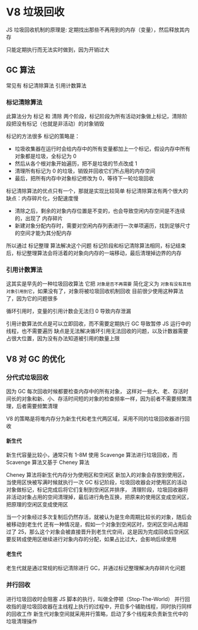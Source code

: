 # V8 垃圾回收

JS 垃圾回收机制的原理是: 定期找出那些不再用到的内存（变量），然后释放其内存

只能定期执行而无法实时做到，因为开销过大

## GC 算法

常见有 标记清除算法 引用计数算法

### 标记清除算法

此算法分为 标记 和 清除 两个阶段，标记阶段为所有活动对象做上标记，清除阶段把没有标记（也就是非活动）的对象销毁

标记的方法很多
标记的策略是：

- 垃圾收集器在运行时会给内存中的所有变量都加上一个标记，假设内存中所有对象都是垃圾，全标记为 0
- 然后从各个根对象开始遍历，把不是垃圾的节点改成 1
- 清理所有标记为 0 的垃圾，销毁并回收它们所占用的内存空间
- 最后，把所有内存中对象标记修改为 0，等待下一轮垃圾回收

标记清除算法的优点只有一个，那就是实现比较简单
标记清除算法有两个很大的缺点：内存碎片化，分配速度慢

- 清除之后，剩余的对象内存位置是不变的，也会导致空闲内存空间是不连续的，出现了 内存碎片
- 新建对象分配内存时，需要对空闲内存列表进行一次单项遍历，找到足够尺寸的空间才能为其分配内存

所以通过 标记整理 算法解决这个问题
标记阶段和标记清除算法相同，标记结束后，标记整理算法会将活着的对象向内存的一端移动，最后清理掉边界的内存

### 引用计数算法

这其实是早先的一种垃圾回收算法
它把 `对象是否不再需要` 简化定义为 `对象有没有其他对象引用到它`，如果没有了，对象将被垃圾回收机制回收
目前很少使用这种算法了，因为它的问题很多

循环引用时，变量的引用计数会无法归 0 导致内存泄漏

引用计数算法优点是可以立即回收，而不需要定期执行 GC 导致暂停 JS 运行中的线程，也不需要遍历
缺点是无法解决循环引用无法回收的问题，以及计数器需要占很大位置，因为没有办法知道被引用的数量上限

## V8 对 GC 的优化

### 分代式垃圾回收

因为 GC 每次回收时候都要检查内存中的所有对象，
这样对一些大、老、存活时间长的对象和新、小、存活时间短的对象的检查频率一样，因为前者不需要频繁清理，后者需要频繁清理

V8 的策略是将堆内存分为新生代和老生代两区域，采用不同的垃圾回收器进行回收

#### 新生代

新生代容量比较小，通常只有 1-8M
使用 Scavenge 算法进行垃圾回收，而 Scavenge 算法又基于 Cheney 算法

Cheney 算法将新生代内存分为使用区和空闲区
新加入的对象会存放到使用区，当使用区快被写满时候就执行一次 GC
标记阶段，垃圾回收器会对使用区的活动对象做标记，标记完成后将它们复制到空闲区并排序，
清理阶段，垃圾回收器将非活动对象占用的空间清理掉，最后进行角色互换，把原来的使用区变成空闲区，把原理的空闲区变成使用区

当一个对象经过多次复制后仍然存活，就被认为是生命周期比较长的对象，随后会被移动到老生代
还有一种情况是，假如一个对象到空闲区时，空闲区空间占用超过了 25，那么这个对象会被直接晋升到老生代空间，这是因为完成回收后空闲区要反转成使用区继续进行对象内存的分配，如果占比过大，会影响后续使用

#### 老生代

老生代就是通过常规的标记清除进行 GC，并通过标记整理解决内存碎片化问题

### 并行回收

进行垃圾回收时会阻塞 JS 脚本的执行，叫做全停顿（Stop-The-World）
并行回收指的是垃圾回收器在主线程上执行的过程中，开启多个辅助线程，同时执行同样的回收工作
新生代对象空间就采用并行策略，启动了多个线程来负责新生代中的垃圾清理操作